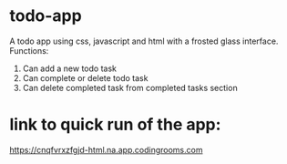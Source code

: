 # todo-app

A todo app using css, javascript and html with a frosted glass interface.
Functions:
1. Can add a new todo task
2. Can complete or delete todo task
3. Can delete completed task from completed tasks section

# link to quick run of the app: 

https://cnqfvrxzfgjd-html.na.app.codingrooms.com

